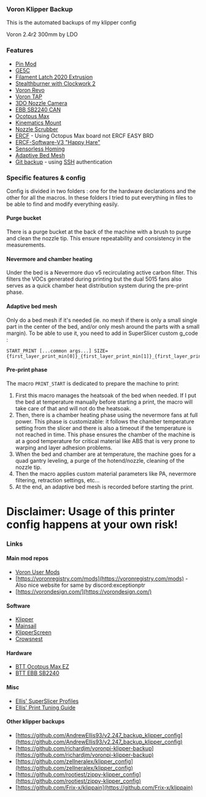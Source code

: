### Voron Klipper Backup
This is the automated backups of my klipper config

Voron 2.4r2 300mm by LDO

### Features
- [Pin Mod](https://github.com/hartk1213/MISC/tree/main/Voron%20Mods/Voron%202-Trident/2.4/Voron2.4_Trident_Pins_Mod)
- [GE5C](https://github.com/VoronDesign/VoronUsers/tree/master/printer_mods/hartk1213/Voron2.4_GE5C)
- [Filament Latch 2020 Extrusion](https://www.printables.com/model/172368-voron-24-filament-latch-or-any-2020-extrusion)
- [Stealthburner with Clockwork 2](https://vorondesign.com/voron_stealthburner)
- [Voron Revo](https://e3d-online.com/products/revo-voron)
- [Voron TAP](https://github.com/VoronDesign/Voron-Tap)
- [3DO Nozzle Camera](https://github.com/3DO-EU/nozzle-camera#3do-nozzle-camera)
- [EBB SB2240 CAN](https://github.com/bigtreetech/EBB#ebb-sb2240_2209-can-v10)
- [Ocotpus Max](https://github.com/bigtreetech/Octopus-Max-EZ)
- [Kinematics Mount](https://github.com/tanaes/whopping_Voron_mods/tree/main/kinematic_bed)
- [Nozzle Scrubber](https://github.com/VoronDesign/VoronUsers/tree/master/printer_mods/edwardyeeks/Decontaminator_Purge_Bucket_&_Nozzle_Scrubber)
- [ERCF](https://github.com/EtteGit/EnragedRabbitProject) - Using Octopus Max board not ERCF EASY BRD
- [ERCF-Software-V3 "Happy Hare"](https://github.com/moggieuk/ERCF-Software-V3)
- [Sensorless Homing](https://docs.vorondesign.com/community/howto/clee/sensorless_xy_homing.html)
- [Adaptive Bed Mesh](https://github.com/Frix-x/klippain/blob/main/docs/features/adaptive_bed_mesh.md)
- [Git backup](https://github.com/th33xitus/kiauh/wiki/How-to-autocommit-config-changes-to-github%3F) - using [SSH](https://docs.github.com/en/authentication/connecting-to-github-with-ssh) authentication


### Specific features & config

Config is divided in two folders : one for the hardware declarations and the other for all the macros. In these folders I tried to put everything in files to be able to find and modify everything easily.

#### Purge bucket

There is a purge bucket at the back of the machine with a brush to purge and clean the nozzle tip. This ensure repeatability and consistency in the measurements.

#### Nevermore and chamber heating

Under the bed is a Nevermore duo v5 recirculating active carbon filter. This filters the VOCs generated during printing but the dual 5015 fans also serves as a quick chamber heat distribution system during the pre-print phase.

#### Adaptive bed mesh

Only do a bed mesh if it's needed (ie. no mesh if there is only a small single part in the center of the bed, and/or only mesh around the parts with a small margin).
To be able to use it, you need to add in SuperSlicer custom g_code :
```
START_PRINT [...common args...] SIZE={first_layer_print_min[0]}_{first_layer_print_min[1]}_{first_layer_print_max[0]}_{first_layer_print_max[1]}
```

#### Pre-print phase

The macro ```PRINT_START``` is dedicated to prepare the machine to print:
1. First this macro manages the heatsoak of the bed when needed. If I put the bed at temperature manually before starting a print, the macro will take care of that and will not do the heatsoak.
2. Then, there is a chamber heating phase using the nevermore fans at full power. This phase is customizable: it follows the chamber temperature setting from the slicer and there is also a timeout if the temperature is not reached in time. This phase ensures the chamber of the machine is at a good temperature for critical material like ABS that is very prone to warping and layer adhesion problems.
3. When the bed and chamber are at temperature, the machine goes for a quad gantry leveling, a purge of the hotend/nozzle, cleaning of the nozzle tip.
4. Then the macro applies custom material parameters like PA, nevermore filtering, retraction settings, etc...
5. At the end, an adaptive bed mesh is recorded before starting the print.

# Disclaimer: Usage of this printer config happens at your own risk!


### Links
#### Main mod repos
- [Voron User Mods](https://github.com/VoronDesign/VoronUsers/tree/master/printer_mods)
- [https://voronregistry.com/mods](https://voronregistry.com/mods) - Also nice website for same by discord:exceptionptr
- [https://vorondesign.com/](https://vorondesign.com/)

#### Software
- [Klipper](https://www.klipper3d.org/)
- [Mainsail](https://docs.mainsail.xyz/)
- [KlipperScreen](https://klipperscreen.readthedocs.io/en/latest/)
- [Crowsnest](https://github.com/mainsail-crew/crowsnest)

#### Hardware
- [BTT Ocotpus Max EZ](https://github.com/bigtreetech/Octopus-Max-EZ)
- [BTT EBB SB2240](https://github.com/bigtreetech/EBB#ebb-sb2240_2209-can-v10)

#### Misc
- [Ellis' SuperSlicer Profiles](https://github.com/AndrewEllis93/Ellis-SuperSlicer-Profiles)
- [Ellis' Print Tuning Guide](https://ellis3dp.com/Print-Tuning-Guide/)

#### Other klipper backups
- [https://github.com/AndrewEllis93/v2.247_backup_klipper_config](https://github.com/AndrewEllis93/v2.247_backup_klipper_config)
- [https://github.com/richardjm/voronpi-klipper-backup](https://github.com/richardjm/voronpi-klipper-backup)
- [https://github.com/zellneralex/klipper_config](https://github.com/zellneralex/klipper_config)
- [https://github.com/rootiest/zippy-klipper_config](https://github.com/rootiest/zippy-klipper_config)
- [https://github.com/Frix-x/klippain](https://github.com/Frix-x/klippain)
